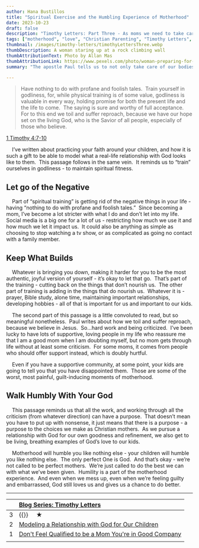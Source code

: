 ```yaml
---
author: Hana Bustillos
title: "Spiritual Exercise and the Humbling Experience of Motherhood"
date: 2023-10-23
draft: false
description: "Timothy Letters: Part Three - As moms we need to take care of both our physical AND spiritual fitness."
tags: ["motherhood", "love", "Christian Parenting", "Timothy Letters", "spiritual fitness", "example for my kids"]
thumbnail: /images/timothy-letters/timothyLettersThree.webp
thumbDescription: A woman staring up at a rock climbing wall
thumbAttributionText: Photo by Allan Mas
thumbAttributionLink: https://www.pexels.com/photo/woman-preparing-for-climbing-high-on-wall-5383501/
summary: "The apostle Paul tells us to not only take care of our bodies, but also work on our spiritual fitness. He advises us to avoid negative influences and pursue godliness, which is valuable for both this life and the next. He also warns us that our journey will not be smooth sailing, and we have to face it with faith and hope in God, who is our Savior."

---
```



> Have nothing to do with profane and foolish tales.  Train yourself in godliness, for, while physical training is of some value, godliness is valuable in every way, holding promise for both the present life and the life to come.  The saying is sure and worthy of full acceptance.  For to this end we toil and suffer reproach, because we have our hope set on the living God, who is the Savior of all people, especially of those who believe.

[1 Timothy 4:7-10][verse]

&nbsp; &nbsp; I’ve written about practicing your faith around your children, and how it is such a gift to be able to model what a real-life relationship with God looks like to them.  This passage follows in the same vein.  It reminds us to “train” ourselves in godliness - to maintain spiritual fitness.

## Let go of the Negative

&nbsp; &nbsp; Part of “spiritual training” is getting rid of the negative things in your life - having “nothing to do with profane and foolish tales.”  Since becoming a mom, I’ve become a lot stricter with what I do and don’t let into my life.  Social media is a big one for a lot of us - restricting how much we use it and how much we let it impact us.  It could also be anything as simple as choosing to stop watching a tv show, or as complicated as going no contact with a family member.

## Keep What Builds

&nbsp; &nbsp; Whatever is bringing you down, making it harder for you to be the most authentic, joyful version of yourself - it’s okay to let that go.  That’s part of the training - cutting back on the things that don’t nourish us.  The other part of training is adding in the things that do nourish us.  Whatever it is - prayer, Bible study, alone time, maintaining important relationships, developing hobbies - all of that is important for us and important to our kids.

&nbsp; &nbsp; The second part of this passage is a little convoluted to read, but so meaningful nonetheless.  Paul writes about how we toil and suffer reproach, because we believe in Jesus.  So…hard work and being criticized.  I’ve been lucky to have lots of supportive, loving people in my life who reassure me that I am a good mom when I am doubting myself, but no mom gets through life without at least some criticism.  For some moms, it comes from people who should offer support instead, which is doubly hurtful.

&nbsp; &nbsp; Even if you have a supportive community, at some point, your kids are going to tell you that you have disappointed them.  Those are some of the worst, most painful, guilt-inducing moments of motherhood.

## Walk Humbly With Your God

&nbsp; &nbsp; This passage reminds us that all the work, and working through all the criticism (from whatever direction) can have a purpose.  That doesn’t mean you have to put up with nonsense, it just means that there is a purpose - a purpose to the choices we make as Christian mothers.  As we pursue a relationship with God for our own goodness and refinement, we also get to be living, breathing examples of God’s love to our kids.

&nbsp; &nbsp; Motherhood will humble you like nothing else - your children will humble you like nothing else.  The only perfect One is God.  And that’s okay - we’re not called to be perfect mothers.  We’re just called to do the best we can with what we’ve been given.  Humility is a part of the motherhood experience.  And even when we mess up, even when we’re feeling guilty and embarrassed, God still loves us and gives us a chance to do better.

---

|    | [Blog Series: Timothy Letters][series]          |
|:-- |:------------------------------------------------------------------ |
| 3  |  {{<param title>}}  &nbsp; &nbsp; ★                               |
| 2  | [Modeling a Relationship with God for Our Children][timL2]         |
| 1  | [Don\'t Feel Qualified to be a Mom You\'re in Good Company][timL1] |
|    |                                                                    |

[verse]: https://www.biblegateway.com/passage/?search=1%20Timothy%204%3A7-10&version=NRSVA
[series]: /tags/timothy-letters/
[TIML2]: /blog/timothy-letters-two/
[TIML1]: /blog/timothy-letters-one/
